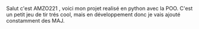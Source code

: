 Salut c'est AMZO221 , voici mon projet realisé en python avec la POO. C'est un petit jeu de tir trés cool, mais en développement donc je vais ajouté constamment des MAJ.
